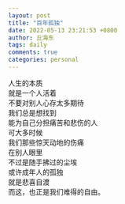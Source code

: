 ```yaml
---
layout: post
title: "百年孤独"
date: 2022-05-13 23:21:53 +0800
author: 丘海东 
tags: daily
comments: true
categories: personal
---
```

人生的本质  
就是一个人活着  
不要对别人心存太多期待  
我们总是想找到  
能为自己分担痛苦和悲伤的人  
可大多时候  
我们那些惊天动地的伤痛  
在别人眼里  
不过是随手拂过的尘埃  
或许成年人的孤独  
就是悲喜自渡  
而这，也正是我们难得的自由。
